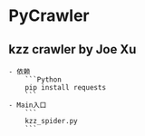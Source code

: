 # PyCrawler
## kzz crawler by Joe Xu
    - 依赖
        ```Python
        pip install requests
        ```
    - Main入口
        ```
        kzz_spider.py
        ```